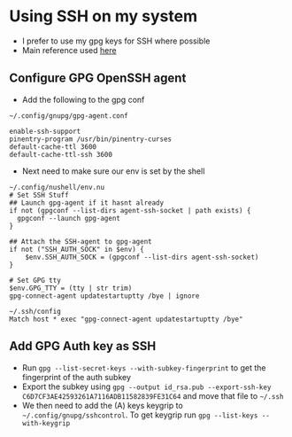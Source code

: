 # Using SSH on my system

- I prefer to use my gpg keys for SSH where possible
- Main reference used [here](https://dnaeon.github.io/using-gnupg-with-openssh/)

## Configure GPG OpenSSH agent

- Add the following to the gpg conf

```vim
~/.config/gnupg/gpg-agent.conf

enable-ssh-support
pinentry-program /usr/bin/pinentry-curses
default-cache-ttl 3600
default-cache-ttl-ssh 3600
```

- Next need to make sure our env is set by the shell

```vim
~/.config/nushell/env.nu
# Set SSH Stuff
## Launch gpg-agent if it hasnt already
if not (gpgconf --list-dirs agent-ssh-socket | path exists) {
  gpgconf --launch gpg-agent
}

## Attach the SSH-agent to gpg-agent
if not ("SSH_AUTH_SOCK" in $env) {
    $env.SSH_AUTH_SOCK = (gpgconf --list-dirs agent-ssh-socket)
}

# Set GPG tty
$env.GPG_TTY = (tty | str trim)
gpg-connect-agent updatestartuptty /bye | ignore
```

```vim
~/.ssh/config
Match host * exec "gpg-connect-agent updatestartuptty /bye"
```

## Add GPG Auth key as SSH

- Run `gpg --list-secret-keys --with-subkey-fingerprint` to get the fingerprint of the auth subkey
- Export the subkey using `gpg --output id_rsa.pub --export-ssh-key C6D7CF3AE42593261A7116ADB11582839FE31C64` and move that file to `~/.ssh`
- We then need to add the (A) keys keygrip to `~/.config/gnupg/sshcontrol`. To get keygrip run `gpg --list-keys --with-keygrip`
